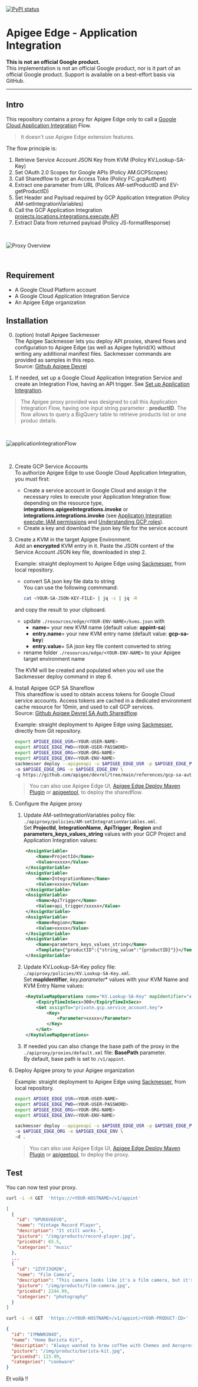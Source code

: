 
[![PyPI status](https://img.shields.io/pypi/status/ansicolortags.svg)](https://pypi.python.org/pypi/ansicolortags/) 

# Apigee Edge - Application Integration

**This is not an official Google product.**<BR>This implementation is not an official Google product, nor is it part of an official Google product. Support is available on a best-effort basis via GitHub.

***

## Intro

This repository contains a proxy for Apigee Edge only to call a [Google Cloud Application Integration](https://cloud.google.com/application-integration?hl=en) Flow. 
>It doesn't use Apigee Edge extension features.


The flow principle is:
1. Retrieve Service Account JSON Key from KVM (Policy KV.Lookup-SA-Key)
2. Set OAuth 2.0 Scopes for Google APIs (Policy AM.GCPScopes)
3. Call Sharedflow to get an Access Toke (Policy FC.gcpAuthent)
4. Extract one parameter from URL (Polices AM-setProductID and EV-getProductID)
5. Set Header and Payload required by GCP Application Integration (Policy AM-setIntegrationVariables)
6. Call the GCP Application Integration [projects.locations.integrations.execute API](https://cloud.google.com/application-integration/docs/reference/rest/v1/projects.locations.integrations/execute)
7. Extract Data from returned payload (Policy JS-formatResponse)

<BR>

![Proxy Overview](/images/trace.png)

<BR>

## Requirement

- A Google Cloud Platform account 
- A Google Cloud Application Integration Service 
- An Apigee Edge organization 


## Installation

0. (option) Install Apigee Sackmesser<BR>The Apigee Sackmesser lets you deploy API proxies, shared flows and configuration to Apigee Edge (as well as Apigee hybrid/X) without writing any additional manifest files. Sackmesser commands are provided as samples in this repo.<BR>Source: [Github Apigee Devrel](https://github.com/apigee/devrel/tree/main/tools/apigee-sackmesser) 

1. If needed, set up a Google Cloud Application Integration Service and create an Integration Flow, having an API trigger. See [Set up Application Integration](https://cloud.google.com/application-integration/docs/setup-application-integration).

> The Apigee proxy provided was designed to call this Application Integration Flow, having one input string parameter : **productID**. The flow allows to query a BigQuery table to retrieve products list or one produc details.

<BR>

![applicationIntegrationFlow](/images/applicationIntegrationFlow.png)

<BR>

2. Create GCP Service Accounts<BR>To authorize Apigee Edge to use Google Cloud Application Integration, you must first: 
    - Create a service account in Google Cloud and assign it the necessary roles to execute your Application Integration flow: depending on the resource type, **integrations.apigeeIntegrations.invoke** or **integrations.integrations.invoke** (see [Applicaton Integration execute: IAM permissions](https://cloud.google.com/application-integration/docs/reference/rest/v1/projects.locations.integrations/execute#iam-permissions) and [Understanding GCP roles](https://cloud.google.com/iam/docs/understanding-roles)).
    - Create a key and download the json key file for the service account

3. Create a KVM in the target Apigee Environment. <BR>Add an **encrypted** KVM entry in it. Paste the JSON content of the Service Account JSON key file, downloaded in step 2.

    Example: straight deployment to Apigee Edge using [Sackmesser](https://github.com/apigee/devrel/tree/main/tools/apigee-sackmesser), from local repository. 
    - convert SA json key file data to string<BR>You can use the following commmand:
        ```bash
        cat <YOUR-SA-JSON-KEY-FILE> | jq -c | jq -R
        ```
    and copy the result to your clipboard.
    - update `./resources/edge/<YOUR-ENV-NAME>/kvms.json` with
        - **name**= your new KVM name (default value: **appint-sa**)
        - **entry.name**= your new KVM entry name (default value: **gcp-sa-key**)
        - **entry.value**= SA json key file content converted to string
    - rename folder `./resources/edge/<YOUR-ENV-NAME>` to your Apigee target environment name
    
    The KVM will be created and populated when you wil use the Sackmesser deploy command in step 6.
    


4. Install Apigee GCP SA Shareflow<BR>This sharedflow is used to obtain access tokens for Google Cloud service accounts. Access tokens are cached in a dedicated environment cache resource for 10min, and used to call GCP services.<BR>Source: [Github Apigee Devrel SA Auth Sharedflow](https://github.com/apigee/devrel/tree/main/references/gcp-sa-auth-shared-flow).

    Example: straight deployment to Apigee Edge using [Sackmesser](https://github.com/apigee/devrel/tree/main/tools/apigee-sackmesser), directly from Git repository. 


    ```bash
    export APIGEE_EDGE_USR=<YOUR-USER-NAME>
    export APIGEE_EDGE_PWD=<YOUR-USER-PASSWORD>
    export APIGEE_EDGE_ORG=<YOUR-ORG-NAME>
    export APIGEE_EDGE_ENV=<YOUR-ENV-NAME>
    sackmesser deploy --apigeeapi -u $APIGEE_EDGE_USR -p $APIGEE_EDGE_PWD \
    -o $APIGEE_EDGE_ORG -e $APIGEE_EDGE_ENV \ 
    -g https://github.com/apigee/devrel/tree/main/references/gcp-sa-auth-shared-flow
    ```

    > You can also use Apigee Edge UI, [Apigee Edge Deploy Maven Plugin](https://github.com/apigee/apigee-deploy-maven-plugin/tree/1.x) or [apigeetool](https://github.com/apigee/apigeetool-node), to deploy the sharedflow.



5. Configure the Apigee proxy<BR>
   
   1. Update AM-setIntegrationVariables policy file: `./apiproxy/policies/AM-setIntegrationVariables.xml`.
   <BR>Set **ProjectId**, **IntegrationName**, **ApiTrigger**, **Region** and **parameters_keys_values_string** values with your GCP Project and Application Integration values:

    ```xml
        <AssignVariable>
            <Name>ProjectId</Name>
            <Value>xxxxx</Value>
        </AssignVariable>
        <AssignVariable>
            <Name>IntegrationName</Name>
            <Value>xxxxx</Value>
        </AssignVariable>
        <AssignVariable>
            <Name>ApiTrigger</Name>
            <Value>api_trigger/xxxxx</Value>
        </AssignVariable>
        <AssignVariable>
            <Name>Region</Name>
            <Value>xxxxx</Value>
        </AssignVariable>
        <AssignVariable>
            <Name>parameters_keys_values_string</Name>
            <Template>{"productID":{"string_value":"{productID}"}}</Template>
        </AssignVariable>
    ```

    2. Update KV.Lookup-SA-Key policy file: `./apiproxy/policies/KV.Lookup-SA-Key.xml`.
   <BR>Set **mapIdentifier**, *key.parameter** values with your KVM Name and KVM Entry Name values:

    ```xml
        <KeyValueMapOperations name="KV.Lookup-SA-Key" mapIdentifier="xxxxx">
            <ExpiryTimeInSecs>300</ExpiryTimeInSecs>
            <Get assignTo="private.gcp.service_account.key">
                <Key>
                    <Parameter>xxxxx</Parameter>
                </Key>
            </Get>
        </KeyValueMapOperations>
    ```

    3. If needed you can also change the base path of the proxy in the `./apiproxy/proxies/default.xml` file: **BasePath** parameter.
    <BR>By default, base path is set to `/v1/appint`.



6. Deploy Apigee proxy to your Apigee organization

    Example: straight deployment to Apigee Edge using [Sackmesser](https://github.com/apigee/devrel/tree/main/tools/apigee-sackmesser), from local repository.

    ``` bash
    export APIGEE_EDGE_USR=<YOUR-USER-NAME>
    export APIGEE_EDGE_PWD=<YOUR-USER-PASSWORD>
    export APIGEE_EDGE_ORG=<YOUR-ORG-NAME>
    export APIGEE_EDGE_ENV=<YOUR-ENV-NAME>

    sackmesser deploy --apigeeapi -u $APIGEE_EDGE_USR -p $APIGEE_EDGE_PWD \
    -o $APIGEE_EDGE_ORG -e $APIGEE_EDGE_ENV \
    -d .
    ```
    > You can also use Apigee Edge UI, [Apigee Edge Deploy Maven Plugin](https://github.com/apigee/apigee-deploy-maven-plugin/tree/1.x) or [apigeetool](https://github.com/apigee/apigeetool-node), to deploy the proxy.



## Test

You can now test your proxy.

``` bash
curl -i -X GET  'https://<YOUR-HOSTNAME>/v1/appint'
```

``` json
[
  {
    "id": "0PUK6V6EV0",
    "name": "Vintage Record Player",
    "description": "It still works.",
    "picture": "/img/products/record-player.jpg",
    "priceUsd": 65.5,
    "categories": "music"
  },
  ...
  {
    "id": "2ZYFJ3GM2N",
    "name": "Film Camera",
    "description": "This camera looks like it's a film camera, but it's actually digital.",
    "picture": "/img/products/film-camera.jpg",
    "priceUsd": 2244.99,
    "categories": "photography"
  }
]
```


``` bash
curl -i -X GET  'https://<YOUR-HOSTNAME>/v1/appint/<YOUR-PRODUCT-ID>'
```


```json
{
  "id": "1YMWWN1N4O",
  "name": "Home Barista Kit",
  "description": "Always wanted to brew coffee with Chemex and Aeropress at home?",
  "picture": "/img/products/barista-kit.jpg",
  "priceUsd": 123.99,
  "categories": "cookware"
}
```



Et voilà !!